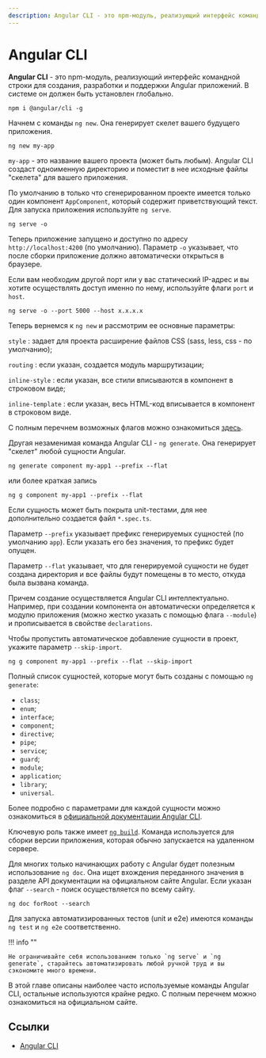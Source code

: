 ```yaml
---
description: Angular CLI - это npm-модуль, реализующий интерфейс командной строки для создания, разработки и поддержки Angular приложений. В системе он должен быть установлен глобально.
---
```


# Angular CLI

**Angular CLI** - это npm-модуль, реализующий интерфейс командной строки для создания, разработки и поддержки Angular приложений. В системе он должен быть установлен глобально.

```
npm i @angular/cli -g
```

Начнем с команды `ng new`. Она генерирует скелет вашего будущего приложения.

```
ng new my-app
```

`my-app` - это название вашего проекта (может быть любым). Angular CLI создаст одноименную директорию и поместит в нее исходные файлы "скелета" для вашего приложения.

По умолчанию в только что сгенерированном проекте имеется только один компонент `AppComponent`, который содержит приветствующий текст. Для запуска приложения используйте `ng serve`.

```
ng serve -o
```

Теперь приложение запущено и доступно по адресу `http://localhost:4200` (по умолчанию). Параметр `-o` указывает, что после сборки приложение должно автоматически открыться в браузере.

Если вам необходим другой порт или у вас статический IP-адрес и вы хотите осуществлять доступ именно по нему, используйте флаги `port` и `host`.

```
ng serve -o --port 5000 --host x.x.x.x
```

Теперь вернемся к `ng new` и рассмотрим ее основные параметры:

`style`
: задает для проекта расширение файлов CSS (sass, less, css - по умолчанию);

`routing`
: если указан, создается модуль маршрутизации;

`inline-style`
: если указан, все стили вписываются в компонент в строковом виде;

`inline-template`
: если указан, весь HTML-код вписывается в компонент в строковом виде.

С полным перечнем возможных флагов можно ознакомиться [здесь](https://github.com/angular/angular-cli/wiki/serve).

Другая незаменимая команда Angular CLI - `ng generate`. Она генерирует "скелет" любой сущности Angular.

```
ng generate component my-app1 --prefix --flat
```

или более краткая запись

```
ng g component my-app1 --prefix --flat
```

Если сущность может быть покрыта unit-тестами, для нее дополнительно создается файл `*.spec.ts`.

Параметр `--prefix` указывает префикс генерируемых сущностей (по умолчанию `app`). Если указать его без значения, то префикс будет опущен.

Параметр `--flat` указывает, что для генерируемой сущности не будет создана директория и все файлы будут помещены в то место, откуда была вызвана команда.

Причем создание осуществляется Angular CLI интеллектуально. Например, при создании компонента он автоматически определяется к модулю приложения (можно жестко указать с помощью флага `--module`) и прописывается в свойстве `declarations`.

Чтобы пропустить автоматическое добавление сущности в проект, укажите параметр `--skip-import`.

```
ng g component my-app1 --prefix --flat --skip-import
```

Полный список сущностей, которые могут быть созданы с помощью `ng generate`:

- `class`;
- `enum`;
- `interface`;
- `component`;
- `directive`;
- `pipe`;
- `service`;
- `guard`;
- `module`;
- `application`;
- `library`;
- `universal`.

Более подробно с параметрами для каждой сущности можно ознакомиться в [официальной документации Angular CLI](https://cli.angular.io/).

Ключевую роль также имеет [`ng build`](angular-deployment.md). Команда используется для сборки версии приложения, которая обычно запускается на удаленном сервере.

Для многих только начинающих работу с Angular будет полезным использование `ng doc`. Она ищет вхождения переданного значения в разделе API документации на официальном сайте Angular. Если указан флаг `--search` - поиск осуществляется по всему сайту.

```
ng doc forRoot --search
```

Для запуска автоматизированных тестов (unit и e2e) имеются команды `ng test` и `ng e2e` соответственно.

!!! info ""

    Не ограничивайте себя использованием только `ng serve` и `ng generate`, старайтесь автоматизировать любой ручной труд и вы сэкономите много времени.

В этой главе описаны наиболее часто используемые команды Angular CLI, остальные используются крайне редко. С полным перечнем можно ознакомиться на официальном сайте.

## Ссылки

- [Angular CLI](https://cli.angular.io/)
